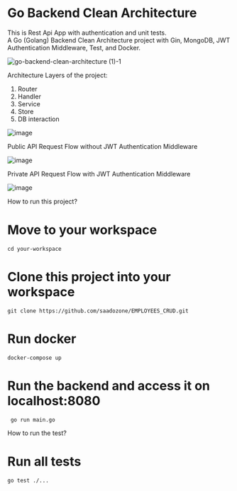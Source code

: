 # Go Backend Clean Architecture  

This is Rest Api App with authentication and unit tests.   
A Go (Golang) Backend Clean Architecture project with Gin, MongoDB, JWT Authentication Middleware, Test, and Docker. 

![go-backend-clean-architecture (1)-1](https://github.com/saadozone/EMPLOYEES_CRUD/assets/125872373/a49a1c06-2965-4fce-b67a-698ad556a02b)

Architecture Layers of the project: 
 
1) Router   
2) Handler
3) Service     
4) Store  
5) DB interaction 

![image](https://github.com/saadozone/EMPLOYEES_CRUD/assets/125872373/3bad2ded-a868-43d5-af95-9f6586c37dc0)

Public API Request Flow without JWT Authentication Middleware

![image](https://github.com/saadozone/EMPLOYEES_CRUD/assets/125872373/a2674c2e-3cd9-4b8c-a03a-35aac70a0872)

Private API Request Flow with JWT Authentication Middleware

![image](https://github.com/saadozone/EMPLOYEES_CRUD/assets/125872373/a5cc4085-3037-4f82-883a-e422c9d3680f)

How to run this project?

# Move to your workspace
```cd your-workspace```

# Clone this project into your workspace
```git clone https://github.com/saadozone/EMPLOYEES_CRUD.git```

# Run docker 
```docker-compose up```
# Run the backend and access it on localhost:8080 
``` go run main.go```

How to run the test?
# Run all tests
```go test ./...```


